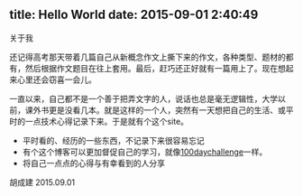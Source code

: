 title: Hello World
date: 2015-09-01 2:40:49
---

关于我


还记得高考那天带着几篇自己从新概念作文上撕下来的作文，各种类型、题材的都有，然后根据作文题目在往上套用。最后，赶巧还正好就有一篇用上了。现在想起来心里还会窃喜一会儿。

一直以来，自己都不是一个善于把弄文字的人，说话也总是毫无逻辑性，大学以前，课外书更是没看几本。就是这样的一个人，突然有一天想把自己的生活、或平时的一点技术心得记录下来。于是就有个这个site。

* 平时看的、经历的一些东西，不记录下来很容易忘记
* 有个这个博客可以更加督促自己的学习，就像[100daychallenge](http://www.100daychallenge.com/)一样。
* 将自己一点点的心得与有幸看到的人分享

胡成建
2015.09.01
